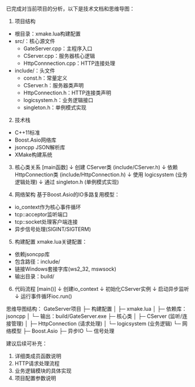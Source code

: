 已完成对当前项目的分析，以下是技术文档和思维导图：

1. 项目结构
- 根目录：xmake.lua构建配置
- src/：核心源文件
  - GateServer.cpp：主程序入口
  - CServer.cpp：服务器核心逻辑
  - HttpConnnection.cpp：HTTP连接处理
- include/：头文件
  - const.h：常量定义
  - CServer.h：服务器类声明
  - HttpConnection.h：HTTP连接类声明
  - logicsystem.h：业务逻辑接口
  - singleton.h：单例模式实现

2. 技术栈
- C++11标准
- Boost.Asio网络库
- jsoncpp JSON解析库
- XMake构建系统

3. 核心类关系
[main函数]
  ↓ 创建
CServer类 (include/CServer.h)
  ↓ 依赖
HttpConnection类 (include/HttpConnection.h)
  ↓ 使用
logicsystem (业务逻辑处理)
  ↓ 通过
singleton.h (单例模式实现)

4. 网络架构
基于Boost.Asio的IO多路复用模型：
- io_context作为核心事件循环
- tcp::acceptor监听端口
- tcp::socket处理客户端连接
- 异步信号处理(SIGINT/SIGTERM)

5. 构建配置
xmake.lua关键配置：
- 依赖jsoncpp库
- 包含路径：include/
- 链接Windows套接字库(ws2_32, mswsock)
- 输出目录：build/

6. 代码流程
[main()]
  ↓
创建io_context
  ↓
初始化CServer实例
  ↓
启动异步监听
  ↓
运行事件循环ioc.run()

思维导图结构：
GateServer项目
├─ 构建配置
│  ├─ xmake.lua
│  ├─ 依赖库：jsoncpp
│  └─ 输出：build/GateServer.exe
├─ 核心类
│  ├─ CServer (监听/连接管理)
│  ├─ HttpConnection (请求处理)
│  └─ logicsystem (业务逻辑)
└─ 网络模型
   ├─ Boost.Asio
   ├─ 异步IO
   └─ 信号处理

建议后续可补充：
1. 详细类成员函数说明
2. HTTP请求处理流程
3. 业务逻辑模块的具体实现
4. 项目配置参数说明